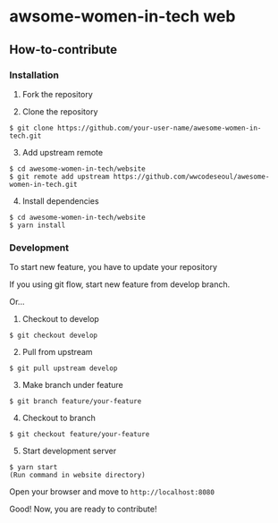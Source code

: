# awsome-women-in-tech web

## How-to-contribute

### Installation

1. Fork the repository

2. Clone the repository
```
$ git clone https://github.com/your-user-name/awesome-women-in-tech.git
```

3. Add upstream remote
```
$ cd awesome-women-in-tech/website
$ git remote add upstream https://github.com/wwcodeseoul/awesome-women-in-tech.git
```

4. Install dependencies
```
$ cd awesome-women-in-tech/website
$ yarn install
```

### Development

To start new feature, you have to update your repository


If you using git flow, start new feature from develop branch.

Or...

1. Checkout to develop
```
$ git checkout develop
```

2. Pull from upstream
```
$ git pull upstream develop
```

3. Make branch under feature
```
$ git branch feature/your-feature
```

4. Checkout to branch
```
$ git checkout feature/your-feature
```

5. Start development server
```
$ yarn start
(Run command in website directory)
```

Open your browser and move to `http://localhost:8080`

Good! Now, you are ready to contribute!
